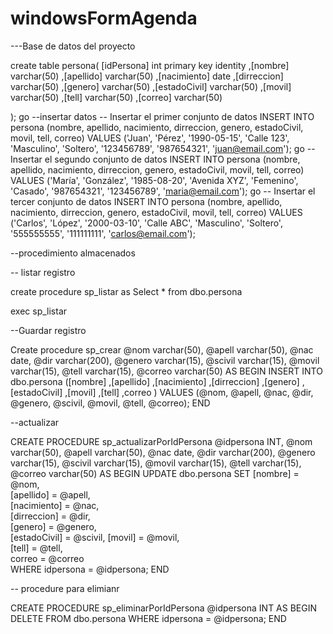 # windowsFormAgenda

---Base de datos del proyecto 



create table persona(
	[idPersona] int primary key identity
      ,[nombre] varchar(50)
      ,[apellido] varchar(50)
      ,[nacimiento] date
      ,[dirreccion] varchar(50)
      ,[genero] varchar(50)
      ,[estadoCivil] varchar(50)
      ,[movil] varchar(50)
      ,[tell] varchar(50)
      ,[correo] varchar(50)

);
go
--insertar datos 
-- Insertar el primer conjunto de datos
INSERT INTO persona (nombre, apellido, nacimiento, dirreccion, genero, estadoCivil, movil, tell, correo)
VALUES ('Juan', 'Pérez', '1990-05-15', 'Calle 123', 'Masculino', 'Soltero', '123456789', '987654321', 'juan@email.com');
go
-- Insertar el segundo conjunto de datos
INSERT INTO persona (nombre, apellido, nacimiento, dirreccion, genero, estadoCivil, movil, tell, correo)
VALUES ('María', 'González', '1985-08-20', 'Avenida XYZ', 'Femenino', 'Casado', '987654321', '123456789', 'maria@email.com');
go
-- Insertar el tercer conjunto de datos
INSERT INTO persona (nombre, apellido, nacimiento, dirreccion, genero, estadoCivil, movil, tell, correo)
VALUES ('Carlos', 'López', '2000-03-10', 'Calle ABC', 'Masculino', 'Soltero', '555555555', '111111111', 'carlos@email.com');

--procedimiento almacenados

-- listar registro

create procedure sp_listar
as
Select * from dbo.persona

exec sp_listar


--Guardar registro

Create procedure sp_crear
@nom varchar(50),
@apell varchar(50),
@nac date,
@dir varchar(200),
@genero varchar(15),
@scivil varchar(15),
@movil varchar(15),
@tell varchar(15),
@correo varchar(50)
AS
BEGIN
    INSERT INTO dbo.persona
	([nombre]
      ,[apellido]
      ,[nacimiento]
      ,[dirreccion]
      ,[genero]
      ,[estadoCivil]
      ,[movil]
      ,[tell]
      ,correo
	  )
    VALUES (@nom, @apell, @nac, @dir, @genero, @scivil, @movil, @tell, @correo);
END


--actualizar

CREATE PROCEDURE sp_actualizarPorIdPersona
@idpersona INT,
@nom varchar(50),
@apell varchar(50),
@nac date,
@dir varchar(200),
@genero varchar(15),
@scivil varchar(15),
@movil varchar(15),
@tell varchar(15),
@correo varchar(50)
AS
BEGIN
    UPDATE dbo.persona
    SET
        [nombre] = @nom,      
        [apellido] = @apell,    
        [nacimiento] = @nac,       
        [dirreccion] = @dir,      
        [genero] = @genero,    
        [estadoCivil] = @scivil,
		[movil] = @movil,    
        [tell] = @tell,      
        correo = @correo     
    WHERE idpersona = @idpersona;
END




-- procedure para elimianr 

CREATE PROCEDURE sp_eliminarPorIdPersona
@idpersona INT
AS
BEGIN
    DELETE FROM dbo.persona
    WHERE idpersona = @idpersona;
END


